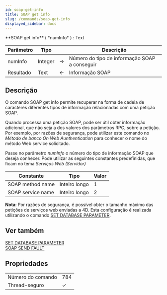 ```yaml
---
id: soap-get-info
title: SOAP get info
slug: /commands/soap-get-info
displayed_sidebar: docs
---
```


<!--REF #_command_.SOAP Get info.Syntax-->**SOAP get info** ( *numInfo* ) : Text<!-- END REF-->
<!--REF #_command_.SOAP Get info.Params-->
| Parâmetro | Tipo |  | Descrição |
| --- | --- | --- | --- |
| numInfo | Integer | &#8594;  | Número do tipo de informação SOAP a conseguir |
| Resultado | Text | &#8592; | Informação SOAP |

<!-- END REF-->

## Descrição 

<!--REF #_command_.SOAP Get info.Summary-->O comando SOAP get info permite recuperar na forma de cadeia de caracteres diferentes tipos de informação relacionadas com uma petição SOAP.<!-- END REF-->  

Quando processa uma petição SOAP, pode ser útil obter informação adicional, que não seja a dos valores dos parâmetros RPC, sobre a petição. Por exemplo, por razões de segurança, pode utilizar este comando no *Método de banco On Web Aunthentication* para conhecer o nome do método Web service solicitado.  
  
Passe no parâmetro *numInfo* o número do tipo de informação SOAP que deseja conhecer. Pode utilizar as seguintes constantes predefinidas, que ficam no tema *Serviços Web (Servidor)*  
  
| Constante         | Tipo          | Valor |
| ----------------- | ------------- | ----- |
| SOAP method name  | Inteiro longo | 1     |
| SOAP service name | Inteiro longo | 2     |
  
  
**Nota**: Por razões de segurança, é possível obter o tamanho máximo das petições de serviços web enviadas a 4D. Esta configuração é realizada utilizando o comando [SET DATABASE PARAMETER](set-database-parameter.md). 

## Ver também 

[SET DATABASE PARAMETER](set-database-parameter.md)  
[SOAP SEND FAULT](soap-send-fault.md)  

## Propriedades

|  |  |
| --- | --- |
| Número do comando | 784 |
| Thread-seguro | &check; |


